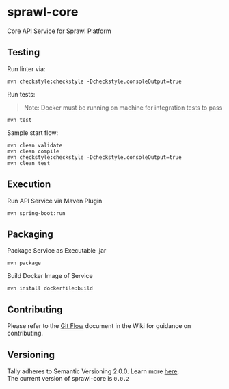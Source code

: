 # sprawl-core 
Core API Service for Sprawl Platform

## Testing
Run linter via:
```
mvn checkstyle:checkstyle -Dcheckstyle.consoleOutput=true
```

Run tests:
> Note: Docker must be running on machine for integration tests to pass

```
mvn test
```

Sample start flow:
```
mvn clean validate
mvn clean compile
mvn checkstyle:checkstyle -Dcheckstyle.consoleOutput=true
mvn clean test
```

## Execution
Run API Service via Maven Plugin
```
mvn spring-boot:run
```

## Packaging
Package Service as Executable .jar
```
mvn package 
```

Build Docker Image of Service
```
mvn install dockerfile:build
```

## Contributing
Please refer to the [Git Flow](https://github.com/sprawl-io/sprawl-core/wiki/Git-Flow) document in the Wiki for guidance on contributing.

## Versioning
Tally adheres to Semantic Versioning 2.0.0. Learn more [here](https://semver.org/). <br>
The current version of sprawl-core is `0.0.2`


